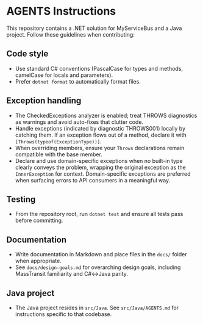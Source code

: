 # AGENTS Instructions

This repository contains a .NET solution for MyServiceBus and a Java project. Follow these guidelines when contributing:

## Code style
- Use standard C# conventions (PascalCase for types and methods, camelCase for locals and parameters).
- Prefer `dotnet format` to automatically format files.
 
## Exception handling
- The CheckedExceptions analyzer is enabled; treat THROWS diagnostics as warnings and avoid auto-fixes that clutter code.
- Handle exceptions (indicated by diagnostic THROWS001) locally by catching them. If an exception flows out of a method, declare it with `[Throws(typeof(ExceptionType))]`.
- When overriding members, ensure your `Throws` declarations remain compatible with the base member.
- Declare and use domain-specific exceptions when no built-in type clearly conveys the problem, wrapping the original exception as the `InnerException` for context. Domain-specific exceptions are preferred when surfacing errors to API consumers in a meaningful way.

## Testing
- From the repository root, run `dotnet test` and ensure all tests pass before committing.

## Documentation
- Write documentation in Markdown and place files in the `docs/` folder when appropriate.
- See `docs/design-goals.md` for overarching design goals, including MassTransit familiarity and C#↔Java parity.

## Java project
- The Java project resides in `src/Java`. See `src/Java/AGENTS.md` for instructions specific to that codebase.

